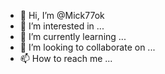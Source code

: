 - 👋 Hi, I’m @Mick77ok
- 👀 I’m interested in ...
- 🌱 I’m currently learning ...
- 💞️ I’m looking to collaborate on ...
- 📫 How to reach me ...

<!---
Mick77ok/Mick77ok is a ✨ special ✨ repository because its `README.md` (this file) appears on your GitHub profile.
You can click the Preview link to take a look at your changes.
--->
